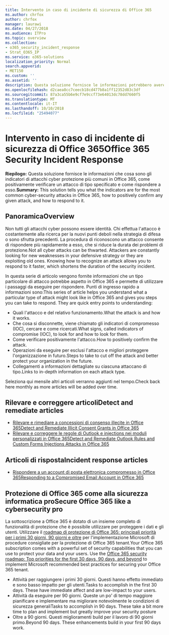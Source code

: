 ```yaml
---
title: Intervento in caso di incidente di sicurezza di Office 365
ms.author: chrfox
author: chrfox
manager: laurawi
ms.date: 04/27/2018
ms.audience: ITPro
ms.topic: overview
ms.collection:
- o365_security_incident_response
- Strat_O365_IP
ms.service: o365-solutions
localization_priority: Normal
search.appverid:
- MET150
ms.custom: ''
ms.assetid: ''
description: Questa soluzione fornisce le informazioni potrebbero avere gli attacchi si quali i più comune cyber correlati alla sicurezza in Office 365 e come rispondere a tali
ms.openlocfilehash: d2caea8cc7ceecb18cd477b8a1ff12352d83c3df
ms.sourcegitcommit: 87a3ca55b6e9cf7e9ccf73e64013dc78dd7660f5
ms.translationtype: MT
ms.contentlocale: it-IT
ms.lasthandoff: 10/10/2018
ms.locfileid: "25494077"
---
```

# <a name="office-365-security-incident-response"></a><span data-ttu-id="2e1c8-103">Intervento in caso di incidente di sicurezza di Office 365</span><span class="sxs-lookup"><span data-stu-id="2e1c8-103">Office 365 Security Incident Response</span></span>

 <span data-ttu-id="2e1c8-104">**Riepilogo:** Questa soluzione fornisce le informazioni che cosa sono gli indicatori di attacchi cyber protezione più comuni in Office 365, come positivamente verificare un attacco di tipo specificato e come rispondere a esso.</span><span class="sxs-lookup"><span data-stu-id="2e1c8-104">**Summary:** This solution tells you what the indicators are for the most common cyber-security attacks in Office 365, how to positively confirm any given attack, and how to respond to it.</span></span>
  
## <a name="overview"></a><span data-ttu-id="2e1c8-105">Panoramica</span><span class="sxs-lookup"><span data-stu-id="2e1c8-105">Overview</span></span>
<span data-ttu-id="2e1c8-p101">Non tutti gli attacchi cyber possono essere identità. Chi effettua l'attacco è costantemente alla ricerca per la nuovi punti deboli nella strategia di difesa o sono sfrutta precedenti. La procedura di riconoscono un attacco consente di rispondere più rapidamente a esso, che si riduce la durata dei problemi di protezione.</span><span class="sxs-lookup"><span data-stu-id="2e1c8-p101">Not all cyber attacks can be thwarted. Attackers are constantly looking for new weaknesses in your defensive strategy or they are exploiting old ones. Knowing how to recognize an attack allows you to respond to it faster, which shortens the duration of the security incident.</span></span>

<span data-ttu-id="2e1c8-p102">In questa serie di articolo vengono fornite informazioni che un tipo particolare di attacco potrebbe aspetto in Office 365 e permette di utilizzare i passaggi da eseguire per rispondere. Punti di ingresso rapido a informazioni sono:</span><span class="sxs-lookup"><span data-stu-id="2e1c8-p102">This series of article helps you understand what a particular type of attack might look like in Office 365 and gives you steps you can take to respond. They are quick entry points to understanding:</span></span>
 
- <span data-ttu-id="2e1c8-111">Quali l'attacco e del relativo funzionamento.</span><span class="sxs-lookup"><span data-stu-id="2e1c8-111">What the attack is and how it works.</span></span>
- <span data-ttu-id="2e1c8-112">Che cosa si disconnette, viene chiamato gli indicatori di compromesso (IOC), cercare e come ricercati.</span><span class="sxs-lookup"><span data-stu-id="2e1c8-112">What signs, called indicators of compromise (IOC), to look for and how to look for them.</span></span>
- <span data-ttu-id="2e1c8-113">Come verificare positivamente l'attacco.</span><span class="sxs-lookup"><span data-stu-id="2e1c8-113">How to positively confirm the attack.</span></span>
- <span data-ttu-id="2e1c8-114">Operazioni da eseguire per esclusi l'attacco e migliori proteggere l'organizzazione in futuro.</span><span class="sxs-lookup"><span data-stu-id="2e1c8-114">Steps to take to cut off the attack and better protect your organization in the future.</span></span>
- <span data-ttu-id="2e1c8-115">Collegamenti a informazioni dettagliate su ciascuna attaccano di tipo.</span><span class="sxs-lookup"><span data-stu-id="2e1c8-115">Links to in-depth information on each attack type.</span></span>

<span data-ttu-id="2e1c8-116">Seleziona qui mensile altri articoli verranno aggiunti nel tempo.</span><span class="sxs-lookup"><span data-stu-id="2e1c8-116">Check back here monthly as more articles will be added over time.</span></span>

## <a name="detect-and-remediate-articles"></a><span data-ttu-id="2e1c8-117">Rilevare e correggere articoli</span><span class="sxs-lookup"><span data-stu-id="2e1c8-117">Detect and remediate articles</span></span>

- [<span data-ttu-id="2e1c8-118">Rilevare e rimediare a concessioni di consenso illecite in Office 365</span><span class="sxs-lookup"><span data-stu-id="2e1c8-118">Detect and Remediate Illicit Consent Grants in Office 365</span></span>](detect-and-remediate-illicit-consent-grants.md)
- [<span data-ttu-id="2e1c8-119">Rilevare e correggere le regole di Outlook e injections nei moduli personalizzati in Office 365</span><span class="sxs-lookup"><span data-stu-id="2e1c8-119">Detect and Remediate Outlook Rules and Custom Forms Injections Attacks in Office 365</span></span>](detect-and-remediate-outlook-rules-forms-attack.md)
 
## <a name="incident-response-articles"></a><span data-ttu-id="2e1c8-120">Articoli di risposta</span><span class="sxs-lookup"><span data-stu-id="2e1c8-120">Incident response articles</span></span>

- [<span data-ttu-id="2e1c8-121">Rispondere a un account di posta elettronica compromesso in Office 365</span><span class="sxs-lookup"><span data-stu-id="2e1c8-121">Responding to a Compromised Email Account in Office 365</span></span>](responding-to-a-compromised-email-account.md)

## <a name="secure-office-365-like-a-cybersecurity-pro"></a><span data-ttu-id="2e1c8-122">Protezione di Office 365 come alla sicurezza informatica pro</span><span class="sxs-lookup"><span data-stu-id="2e1c8-122">Secure Office 365 like a cybersecurity pro</span></span>
<span data-ttu-id="2e1c8-p103">La sottoscrizione a Office 365 è dotato di un insieme completo di funzionalità di protezione che è possibile utilizzare per proteggere i dati e gli utenti.  Utilizzare il [roadmap di protezione di Office 365: principali priorità per i primi 30 giorni, 90 giorni e oltre](https://support.office.com/article/Office-365-security-roadmap-Top-priorities-for-the-first-30-days-90-days-and-beyond-28c86a1c-e4dd-4aad-a2a6-c768a21cb352) per l'implementazione Microsoft di procedure consigliate per la protezione di Office 365 tenant.</span><span class="sxs-lookup"><span data-stu-id="2e1c8-p103">Your Office 365 subscription comes with a powerful set of security capabilities that you can use to protect your data and your users.  Use the [Office 365 security roadmap: Top priorities for the first 30 days, 90 days, and beyond](https://support.office.com/article/Office-365-security-roadmap-Top-priorities-for-the-first-30-days-90-days-and-beyond-28c86a1c-e4dd-4aad-a2a6-c768a21cb352) to implement Microsoft recommended best practices for securing your Office 365 tenant.</span></span>
- <span data-ttu-id="2e1c8-p104">Attività per raggiungere i primi 30 giorni.  Questi hanno effetto immediato e sono basso impatto per gli utenti.</span><span class="sxs-lookup"><span data-stu-id="2e1c8-p104">Tasks to accomplish in the first 30 days.  These have immediate affect and are low-impact to your users.</span></span>
- <span data-ttu-id="2e1c8-p105">Attività da eseguire per 90 giorni. Queste un po' di tempo maggiore pianificare e implementare ma migliorare notevolmente le condizioni di sicurezza generali</span><span class="sxs-lookup"><span data-stu-id="2e1c8-p105">Tasks to accomplish in 90 days. These take a bit more time to plan and implement but greatly improve your security posture</span></span>
- <span data-ttu-id="2e1c8-p106">Oltre a 90 giorni. Questi miglioramenti build per il lavoro di 90 giorni primo.</span><span class="sxs-lookup"><span data-stu-id="2e1c8-p106">Beyond 90 days. These enhancements build in your first 90 days work.</span></span>






